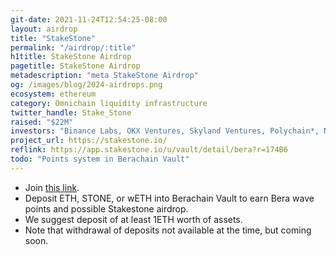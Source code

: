 ```yaml
---
git-date: 2021-11-24T12:54:25-08:00
layout: airdrop
title: "StakeStone"
permalink: "/airdrop/:title"
h1title: StakeStone Airdrop
pagetitle: StakeStone Airdrop
metadescription: "meta StakeStone Airdrop"
og: /images/blog/2024-airdrops.png
ecosystem: ethereum
category: Omnichain liquidity infrastructure
twitter_handle: Stake_Stone
raised: "$22M"
investors: "Binance Labs, OKX Ventures, Skyland Ventures, Polychain*, Nomad Capital, HashKey Capital, Amber Group, Bankless Ventures, dao5, SevenX Ventures, Youbi Capital, Mask Network"
project_url: https://stakestone.io/
reflink: https://app.stakestone.io/u/vault/detail/bera?r=174B6
todo: "Points system in Berachain Vault"
---
```


- Join [this link](https://app.stakestone.io/u/vault/detail/bera?r=174B6).
- Deposit ETH, STONE, or wETH into Berachain Vault to earn Bera wave points and possible Stakestone airdrop.
- We suggest deposit of at least 1ETH worth of assets.   
- Note that withdrawal of deposits not available at the time, but coming soon. 
